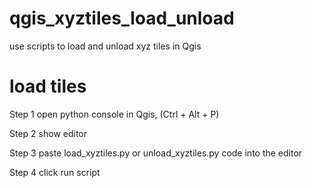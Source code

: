 # qgis_xyztiles_load_unload
use scripts to load and unload xyz tiles in Qgis

# load tiles
Step 1 open python console in Qgis, (Ctrl + Alt + P)

Step 2 show editor 

Step 3 paste load_xyztiles.py or unload_xyztiles.py code into the editor

Step 4 click run script

